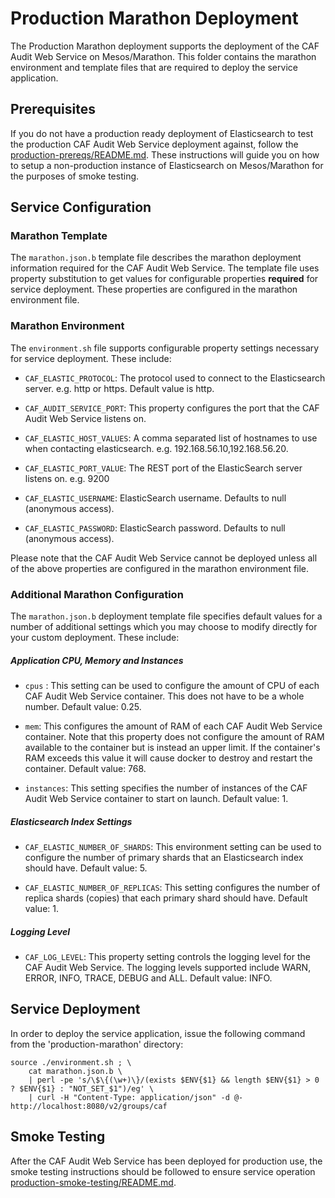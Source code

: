 # Production Marathon Deployment

The Production Marathon deployment supports the deployment of the CAF Audit Web Service on Mesos/Marathon. This folder contains the marathon environment and template files that are required to deploy the service application.

## Prerequisites

If you do not have a production ready deployment of Elasticsearch to test the production CAF Audit Web Service deployment against, follow the [production-prereqs/README.md](production-prereqs/README.md). These instructions will guide you on how to setup a non-production instance of Elasticsearch on Mesos/Marathon for the purposes of smoke testing.

## Service Configuration

### Marathon Template
The `marathon.json.b` template file describes the marathon deployment information required for the CAF Audit Web Service. The template file uses property substitution to get values for configurable properties **required** for service deployment. These properties are configured in the marathon environment file. 

### Marathon Environment
The `environment.sh` file supports configurable property settings necessary for service deployment. These include:

- `CAF_ELASTIC_PROTOCOL`: The protocol used to connect to the Elasticsearch server. e.g. http or https. Default value is http.

- `CAF_AUDIT_SERVICE_PORT`: This property configures the port that the CAF Audit Web Service listens on. 

- `CAF_ELASTIC_HOST_VALUES`: A comma separated list of hostnames to use when contacting elasticsearch. e.g. 192.168.56.10,192.168.56.20.

- `CAF_ELASTIC_PORT_VALUE`: The REST port of the ElasticSearch server listens on. e.g. 9200

- `CAF_ELASTIC_USERNAME`: ElasticSearch username. Defaults to null (anonymous access).

- `CAF_ELASTIC_PASSWORD`: ElasticSearch password. Defaults to null (anonymous access).

Please note that the CAF Audit Web Service cannot be deployed unless all of the above properties are configured in the marathon environment file.

### Additional Marathon Configuration
The `marathon.json.b` deployment template file specifies default values for a number of additional settings which you may choose to modify directly for your custom deployment. These include:

##### Application CPU, Memory and Instances

- `cpus` : This setting can be used to configure the amount of CPU of each CAF Audit Web Service container. This does not have to be a whole number. Default value: 0.25.

- `mem`: This configures the amount of RAM of each CAF Audit Web Service container. Note that this property does not configure the amount of RAM available to the container but is instead an upper limit. If the container's RAM exceeds this value it will cause docker to destroy and restart the container. Default value: 768.

- `instances`: This setting specifies the number of instances of the CAF Audit Web Service container to start on launch. Default value: 1.

##### Elasticsearch Index Settings

- `CAF_ELASTIC_NUMBER_OF_SHARDS`: This environment setting can be used to configure the number of primary shards that an Elasticsearch index should have. Default value: 5.

- `CAF_ELASTIC_NUMBER_OF_REPLICAS`: This setting configures the number of replica shards (copies) that each primary shard should have. Default value: 1.

##### Logging Level

- `CAF_LOG_LEVEL`: This property setting controls the logging level for the CAF Audit Web Service. The logging levels supported include WARN, ERROR, INFO, TRACE, DEBUG and ALL. Default value: INFO.

## Service Deployment
In order to deploy the service application, issue the following command from the 'production-marathon' directory:

	source ./environment.sh ; \
		cat marathon.json.b \
		| perl -pe 's/\$\{(\w+)\}/(exists $ENV{$1} && length $ENV{$1} > 0 ? $ENV{$1} : "NOT_SET_$1")/eg' \
		| curl -H "Content-Type: application/json" -d @- http://localhost:8080/v2/groups/caf

## Smoke Testing

After the CAF Audit Web Service has been deployed for production use, the smoke testing instructions should be followed to ensure service operation [production-smoke-testing/README.md](production-smoke-testing/README.md).
